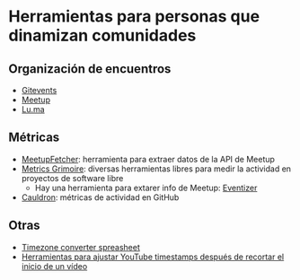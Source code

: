 # Herramientas para personas que dinamizan comunidades

## Organización de encuentros

* [Gitevents](https://github.com/gitevents/core)
* [Meetup](http://meetup.com)
* [Lu.ma](https://lu.ma/)

## Métricas

* [MeetupFetcher](https://github.com/ntkog/Meetup-fetcher): herramienta para extraer datos de la API de Meetup
* [Metrics Grimoire](http://metricsgrimoire.github.io/): diversas herramientas libres para medir la actividad en proyectos de software libre
   * Hay una herramienta para extarer info de Meetup: [Eventizer](https://github.com/MetricsGrimoire/eventizer)
* [Cauldron]([http://biterg.io](https://gitlab.com/cauldronio)): métricas de actividad en GitHub

## Otras

* [Timezone converter spreasheet](https://docs.google.com/spreadsheets/d/1aQN0N2ugarrlxZhq8rdFMKo6qloE9cuOecDGqD3cPfQ/edit?usp=sharing)
* [Herramientas para ajustar YouTube timestamps después de recortar el inicio de un vídeo](https://github.com/hhkaos/adjust-youtube-timestamp-after-trim)
